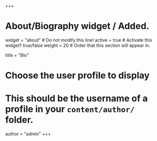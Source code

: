 +++
# About/Biography widget / Added.
widget = "about"  # Do not modify this line!
active = true  # Activate this widget? true/false
weight = 20  # Order that this section will appear in.

title = "Bio"

# Choose the user profile to display
# This should be the username of a profile in your `content/author/` folder.
author = "admin"
+++
